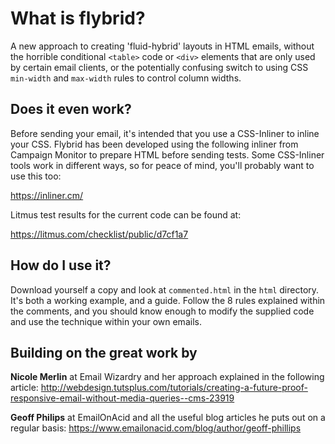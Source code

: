 # What is flybrid?

A new approach to creating 'fluid-hybrid' layouts in HTML emails, without the horrible conditional `<table>` code or `<div>` elements that are only used by certain email clients, or the potentially confusing switch to using CSS `min-width` and `max-width` rules to control column widths.

## Does it even work?

Before sending your email, it's intended that you use a CSS-Inliner to inline your CSS. Flybrid has been developed using the following inliner from Campaign Monitor to prepare HTML before sending tests. Some CSS-Inliner tools work in different ways, so for peace of mind, you'll probably want to use this too:

https://inliner.cm/

Litmus test results for the current code can be found at:

https://litmus.com/checklist/public/d7cf1a7

## How do I use it?

Download yourself a copy and look at `commented.html` in the `html` directory. It's both a working example, and a guide. Follow the 8 rules explained within the comments, and you should know enough to modify the supplied code and use the technique within your own emails.

## Building on the great work by

 **Nicole Merlin** at Email Wizardry and her approach explained in the following article: http://webdesign.tutsplus.com/tutorials/creating-a-future-proof-responsive-email-without-media-queries--cms-23919
 
**Geoff Philips** at EmailOnAcid and all the useful blog articles he puts out on a regular basis:
https://www.emailonacid.com/blog/author/geoff-phillips
